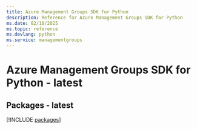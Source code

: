 ```yaml
---
title: Azure Management Groups SDK for Python
description: Reference for Azure Management Groups SDK for Python
ms.date: 02/10/2025
ms.topic: reference
ms.devlang: python
ms.service: managementgroups
---
```

# Azure Management Groups SDK for Python - latest
## Packages - latest
[!INCLUDE [packages](management-groups-index.md)]